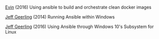 
[Evin](https://tech.napsty.com/2016/06/using-ansible-to-build-and-orchestrate-clean-docker-images.html)
(2016) Using ansible to build and orchestrate clean docker images

[Jeff Geerling](https://www.jeffgeerling.com/blog/running-ansible-within-windows)
(2014) Running Ansible within Windows

[Jeff Geerling](https://www.jeffgeerling.com/blog/2017/using-ansible-through-windows-10s-subsystem-linux)
(2016) Using Ansible through Windows 10's Subsystem for Linux
